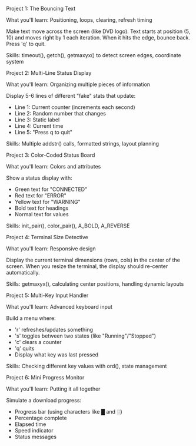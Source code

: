   Project 1: The Bouncing Text

  What you'll learn: Positioning, loops, clearing, refresh timing

  Make text move across the screen (like DVD logo). Text starts at position (5, 10) and moves right by 1 each iteration.
  When it hits the edge, bounce back. Press 'q' to quit.

  Skills: timeout(), getch(), getmaxyx() to detect screen edges, coordinate system

  Project 2: Multi-Line Status Display

  What you'll learn: Organizing multiple pieces of information

  Display 5-6 lines of different "fake" stats that update:
  - Line 1: Current counter (increments each second)
  - Line 2: Random number that changes
  - Line 3: Static label
  - Line 4: Current time
  - Line 5: "Press q to quit"

  Skills: Multiple addstr() calls, formatted strings, layout planning

  Project 3: Color-Coded Status Board

  What you'll learn: Colors and attributes

  Show a status display with:
  - Green text for "CONNECTED"
  - Red text for "ERROR"
  - Yellow text for "WARNING"
  - Bold text for headings
  - Normal text for values

  Skills: init_pair(), color_pair(), A_BOLD, A_REVERSE

  Project 4: Terminal Size Detective

  What you'll learn: Responsive design

  Display the current terminal dimensions (rows, cols) in the center of the screen. When you resize the terminal, the
  display should re-center automatically.

  Skills: getmaxyx(), calculating center positions, handling dynamic layouts

  Project 5: Multi-Key Input Handler

  What you'll learn: Advanced keyboard input

  Build a menu where:
  - 'r' refreshes/updates something
  - 's' toggles between two states (like "Running"/"Stopped")
  - 'c' clears a counter
  - 'q' quits
  - Display what key was last pressed

  Skills: Checking different key values with ord(), state management

  Project 6: Mini Progress Monitor

  What you'll learn: Putting it all together

  Simulate a download progress:
  - Progress bar (using characters like █ and ░)
  - Percentage complete
  - Elapsed time
  - Speed indicator
  - Status messages


